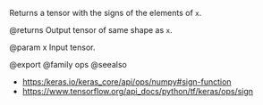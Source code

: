 Returns a tensor with the signs of the elements of `x`.

@returns
    Output tensor of same shape as `x`.

@param x
Input tensor.

@export
@family ops
@seealso
+ <https:/keras.io/keras_core/api/ops/numpy#sign-function>
+ <https://www.tensorflow.org/api_docs/python/tf/keras/ops/sign>
